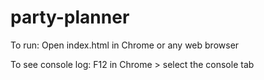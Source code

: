 # party-planner
To run:
Open index.html in Chrome or any web browser

To see console log: F12 in Chrome > select the console tab
